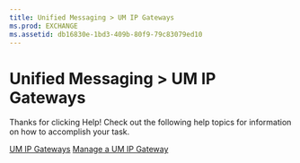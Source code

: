 ```yaml
---
title: Unified Messaging > UM IP Gateways
ms.prod: EXCHANGE
ms.assetid: db16830e-1bd3-409b-80f9-79c83079ed10
---
```



# Unified Messaging > UM IP Gateways

Thanks for clicking Help! Check out the following help topics for information on how to accomplish your task.
  
    
    

 [UM IP Gateways](http://technet.microsoft.com/library/991d77e0-3995-44ab-bedf-52ff7a0301ab.aspx)
 [Manage a UM IP Gateway](http://technet.microsoft.com/library/387e540f-8c59-42d2-a423-99fcf97e00aa.aspx)
  
    
    



